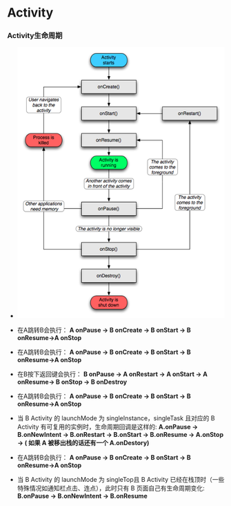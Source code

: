 # Activity

### Activity生命周期

- ![1](/img/20130828141902812.png)

- 在A跳转B会执行：
    **A onPause ->  B onCreate -> B onStart -> B onResume->A onStop**

- 在A跳转B会执行：
    **A onPause ->  B onCreate -> B onStart -> B onResume->A onStop**

- 在B按下返回键会执行：
    **B onPause -> A onRestart -> A onStart -> A onResume-> B onStop -> B onDestroy**

- 在A跳转B会执行：
    **A onPause ->  B onCreate -> B onStart -> B onResume->A onStop**
- 当 B Activity 的 launchMode 为 singleInstance，singleTask 且对应的 B Activity 有可复用的实例时，生命周期回调是这样的: 
**A.onPause -> B.onNewIntent -> B.onRestart -> B.onStart -> B.onResume -> A.onStop -> ( 如果 A 被移出栈的话还有一个 A.onDestory)** 

- 在A跳转B会执行：
    **A onPause ->  B onCreate -> B onStart -> B onResume->A onStop**
- 当 B Activity 的 launchMode 为 singleTop且 B Activity 已经在栈顶时（一些特殊情况如通知栏点击、连点），此时只有 B 页面自己有生命周期变化:
    **B.onPause -> B.onNewIntent -> B.onResume**




